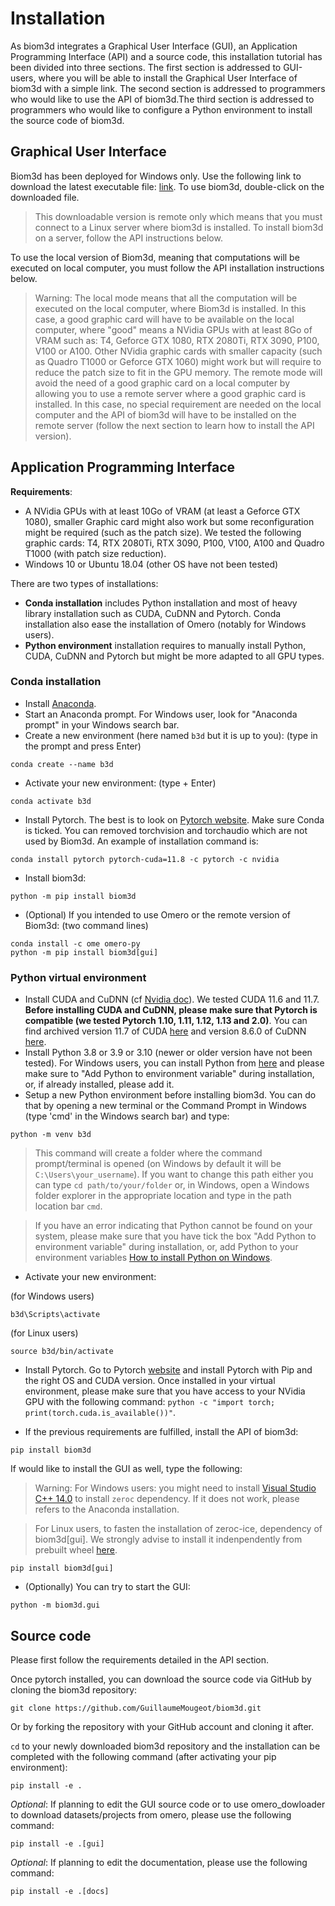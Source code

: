 # Installation 

As biom3d integrates a Graphical User Interface (GUI), an Application Programming Interface (API) and a source code, this installation tutorial has been divided into three sections. The first section is addressed to GUI-users, where you will be able to install the Graphical User Interface of biom3d with a simple link. The second section is addressed to programmers who would like to use the API of biom3d.The third section is addressed to programmers who would like to configure a Python environment to install the source code of biom3d.

## Graphical User Interface 

Biom3d has been deployed for Windows only. Use the following link to download the latest executable file: [link](https://github.com/GuillaumeMougeot/biom3d/releases/). To use biom3d, double-click on the downloaded file. 

> This downloadable version is remote only which means that you must connect to a Linux server where biom3d is installed. To install biom3d on a server, follow the API instructions below.

To use the local version of Biom3d, meaning that computations will be executed on local computer, you must follow the API installation instructions below.

> Warning: The local mode means that all the computation will be executed on the local computer, where Biom3d is installed. In this case, a good graphic card will have to be available on the local computer, where "good" means a NVidia GPUs with at least 8Go of VRAM such as: T4, Geforce GTX 1080, RTX 2080Ti, RTX 3090, P100, V100 or A100. Other NVidia graphic cards with smaller capacity (such as Quadro T1000 or Geforce GTX 1060) might work but will require to reduce the patch size to fit in the GPU memory. The remote mode will avoid the need of a good graphic card on a local computer by allowing you to use a remote server where a good graphic card is installed. In this case, no special requirement are needed on the local computer and the API of biom3d will have to be installed on the remote server (follow the next section to learn how to install the API version).

## Application Programming Interface

**Requirements**:
* A NVidia GPUs with at least 10Go of VRAM (at least a Geforce GTX 1080), smaller Graphic card might also work but some reconfiguration might be required (such as the patch size). We tested the following graphic cards: T4, RTX 2080Ti, RTX 3090, P100, V100, A100 and Quadro T1000 (with patch size reduction). 
* Windows 10 or Ubuntu 18.04 (other OS have not been tested)

There are two types of installations:
* **Conda installation** includes Python installation and most of heavy library installation such as CUDA, CuDNN and Pytorch. Conda installation also ease the installation of Omero (notably for Windows users).
* **Python environment** installation requires to manually install Python, CUDA, CuDNN and Pytorch but might be more adapted to all GPU types.

### Conda installation

* Install [Anaconda](https://www.anaconda.com/download).
* Start an Anaconda prompt. For Windows user, look for "Anaconda prompt" in your Windows search bar.
* Create a new environment (here named `b3d` but it is up to you): (type in the prompt and press Enter)

```
conda create --name b3d
```

* Activate your new environment: (type + Enter)

```
conda activate b3d
```

* Install Pytorch. The best is to look on [Pytorch website](https://pytorch.org/get-started/locally/). Make sure Conda is ticked. You can removed torchvision and torchaudio which are not used by Biom3d. An example of installation command is:

```
conda install pytorch pytorch-cuda=11.8 -c pytorch -c nvidia
```

* Install biom3d:

```
python -m pip install biom3d
```

* (Optional) If you intended to use Omero or the remote version of Biom3d: (two command lines)

```
conda install -c ome omero-py
python -m pip install biom3d[gui]
```

### Python virtual environment

* Install CUDA and CuDNN (cf [Nvidia doc](https://docs.nvidia.com/cuda/cuda-installation-guide-microsoft-windows/index.html)). We tested CUDA 11.6 and 11.7. **Before installing CUDA and CuDNN, please make sure that Pytorch is compatible (we tested Pytorch 1.10, 1.11, 1.12, 1.13 and 2.0)**. You can find archived version 11.7 of CUDA [here](https://developer.nvidia.com/cuda-11-7-0-download-archive) and version 8.6.0 of CuDNN [here](https://developer.nvidia.com/rdp/cudnn-archive).
* Install Python 3.8 or 3.9 or 3.10 (newer or older version have not been tested). For Windows users, you can install Python from [here](https://www.python.org/downloads/windows/) and please make sure to "Add Python to environment variable" during installation, or, if already installed, please add it.
* Setup a new Python environment before installing biom3d. You can do that by opening a new terminal or the Command Prompt in Windows (type 'cmd' in the Windows search bar) and type:

```
python -m venv b3d
```

> This command will create a folder where the command prompt/terminal is opened (on Windows by default it will be `C:\Users\your_username`). If you want to change this path either you can type `cd path/to/your/folder` or, in Windows, open a Windows folder explorer in the appropriate location and type in the path location bar `cmd`.

> If you have an error indicating that Python cannot be found on your system, please make sure that you have tick the box "Add Python to environment variable" during installation, or, add Python to your environment variables [How to install Python on Windows](https://www.digitalocean.com/community/tutorials/install-python-windows-10).

* Activate your new environment:

(for Windows users)
```
b3d\Scripts\activate
```

(for Linux users)
```
source b3d/bin/activate
```

* Install Pytorch. Go to Pytorch [website](https://pytorch.org/get-started/locally/) and install Pytorch with Pip and the right OS and CUDA version. Once installed in your virtual environment, please make sure that you have access to your NVidia GPU with the following command: `python -c "import torch; print(torch.cuda.is_available())"`.


* If the previous requirements are fulfilled, install the API of biom3d:

```
pip install biom3d
```

If would like to install the GUI as well, type the following:

> Warning: For Windows users: you might need to install [Visual Studio C++ 14.0](https://stackoverflow.com/questions/29846087/error-microsoft-visual-c-14-0-is-required-unable-to-find-vcvarsall-bat) to install `zeroc` dependency. If it does not work, please refers to the Anaconda installation. 

> For Linux users, to fasten the installation of zeroc-ice, dependency of biom3d[gui]. We strongly advise to install it indenpendently from prebuilt wheel [here](https://github.com/orgs/ome/repositories?q=zeroc). 

```
pip install biom3d[gui]
```

* (Optionally) You can try to start the GUI:

```
python -m biom3d.gui
```

## Source code

Please first follow the requirements detailed in the API section.

Once pytorch installed, you can download the source code via GitHub by cloning the biom3d repository:

```
git clone https://github.com/GuillaumeMougeot/biom3d.git
```

Or by forking the repository with your GitHub account and cloning it after.

`cd` to your newly downloaded biom3d repository and the installation can be completed with the following command (after activating your pip environment):

```
pip install -e .
```

*Optional*: If planning to edit the GUI source code or to use omero_dowloader to download datasets/projects from omero, please use the following command:

```
pip install -e .[gui]
```

*Optional*: If planning to edit the documentation, please use the following command:

```
pip install -e .[docs]
```
